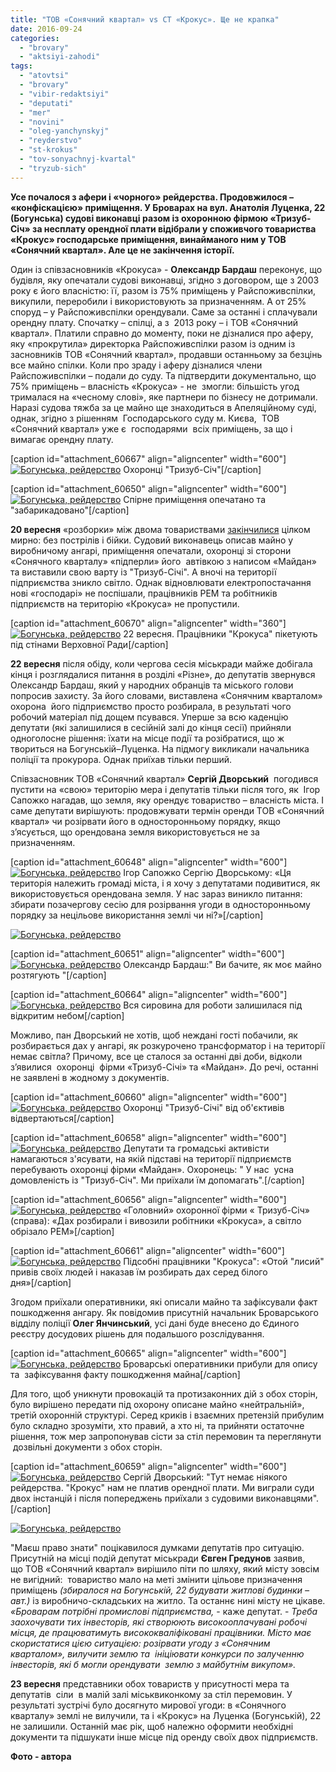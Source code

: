 ```yaml
---
title: "ТОВ «Сонячний квартал» vs СТ «Крокус». Ще не крапка"
date: 2016-09-24
categories: 
  - "brovary"
  - "aktsiyi-zahodi"
tags: 
  - "atovtsi"
  - "brovary"
  - "vibir-redaktsiyi"
  - "deputati"
  - "mer"
  - "novini"
  - "oleg-yanchynskyj"
  - "reyderstvo"
  - "st-krokus"
  - "tov-sonyachnyj-kvartal"
  - "tryzub-sich"
---
```


**Усе почалося з афери і «чорного» рейдерства. Продовжилося – «конфіскацією» приміщення. У Броварах на вул. Анатолія Луценка, 22 (Богунська) судові виконавці разом із охоронною фірмою «Тризуб-Січ» за несплату орендної плати відібрали у споживчого товариства «Крокус» господарське приміщення, винайманого ним у ТОВ «Сонячний квартал». Але це не закінчення історії.**

Один із співзасновників «Крокуса» - **Олександр Бардаш** переконує, що будівля, яку опечатали судові виконавці, згідно з договором, ще з 2003 року є його власністю: її, разом із 75% приміщень у Райспоживспілки, викупили, переробили і використовують за призначенням. А от 25% споруд – у Райспоживспілки орендували. Саме за останні і сплачували орендну плату. Спочатку – спілці, а з  2013 року – і ТОВ «Сонячний квартал». Платили справно до моменту, поки не дізналися про аферу, яку «прокрутила» директорка Райспоживспілки разом із одним із засновників ТОВ «Сонячний квартал», продавши останньому за безцінь все майно спілки. Коли про зраду і аферу дізналися члени Райспоживспілки – подали до суду. Та підтвердити документально, що 75% приміщень – власність «Крокуса» - не  змогли: більшість угод трималася на «чесному слові», яке партнери по бізнесу не дотримали. Наразі судова тяжба за це майно ще знаходиться в Апеляційному суді, однак, згідно з рішенням  Господарського суду м. Києва,  ТОВ «Сонячний квартал» уже є  господарями  всіх приміщень, за що і вимагає орендну плату.

\[caption id="attachment\_60667" align="aligncenter" width="600"\][![Богунська, рейдерство](https://mpz.brovary.org/wp-content/uploads/2016/09/17-5.jpg)](https://mpz.brovary.org/wp-content/uploads/2016/09/17-5.jpg) Охоронці "Тризуб-Січ"\[/caption\]

\[caption id="attachment\_60650" align="aligncenter" width="600"\][![Богунська, рейдерство](https://mpz.brovary.org/wp-content/uploads/2016/09/4-5.jpg)](https://mpz.brovary.org/wp-content/uploads/2016/09/4-5.jpg) Спірне приміщення опечатано та "забарикадовано"\[/caption\]

**20 вересня** «розборки» між двома товариствами [закінчилися](https://mpz.brovary.org/skandal-na-vzuttyevomu-pidpryyemstvi-u-brovarah-vidzhaly-yak-krym-bez-yedynogo-vystrilu/) цілком мирно: без пострілів і бійки. Судовий виконавець описав майно у виробничому ангарі, приміщення опечатали, охоронці зі сторони «Сонячного кварталу» «підперли» його  автівкою з написом «Майдан» та виставили свою варту із "Тризуб-Січі". А вночі на території підприємства зникло світло. Однак відновлювати електропостачання нові «господарі» не поспішали, працівників РЕМ та робітників підприємств на територію «Крокуса» не пропустили.

\[caption id="attachment\_60670" align="aligncenter" width="360"\][![Богунська, рейдерство](https://mpz.brovary.org/wp-content/uploads/2016/09/22.-09.-Piket-pid-stinamy-Verhovnoyi-Rady.jpg)](https://mpz.brovary.org/wp-content/uploads/2016/09/22.-09.-Piket-pid-stinamy-Verhovnoyi-Rady.jpg) 22 вересня. Працівники "Крокуса" пікетують під стінами Верховної Ради\[/caption\]

**22 вересня** після обіду, коли чергова сесія міськради майже добігала кінця і розглядалися питання в розділі «Різне», до депутатів звернувся Олександр Бардаш, який у народних обранців та міського голови попросив захисту. За його словами, виставлена «Сонячним кварталом» охорона  його підприємство просто розбирала, в результаті чого робочий матеріал під дощем псувався. Уперше за всю каденцію депутати (які залишилися в сесійній залі до кінця сесії) прийняли одноголосне рішення: їхати на місце події та розібратися, що ж твориться на Богунській–Луценка. На підмогу викликали начальника поліції та прокурора. Однак приїхав тільки перший.

Співзасновник ТОВ «Сонячний квартал» **Сергій Дворський**  погодився пустити на «свою» територію мера і депутатів тільки після того, як  Ігор Сапожко нагадав, що земля, яку орендує товариство – власність міста. І саме депутати вирішують: продовжувати термін оренди ТОВ «Сонячний квартал» чи розірвати його в односторонньому порядку, якщо з’ясується, що орендована земля використовується не за призначенням.

\[caption id="attachment\_60648" align="aligncenter" width="600"\][![Богунська, рейдерство](https://mpz.brovary.org/wp-content/uploads/2016/09/2-5.jpg)](https://mpz.brovary.org/wp-content/uploads/2016/09/2-5.jpg) Ігор Сапожко Сергію Дворському: «Ця територія належить громаді міста, і я хочу з депутатами подивитися, як використовується орендована земля. У нас зараз виникло питання: збирати позачергову сесію для розірвання угоди в односторонньому порядку за нецільове використання землі чи ні?»\[/caption\]

[![Богунська, рейдерство](https://mpz.brovary.org/wp-content/uploads/2016/09/12-4.jpg)](https://mpz.brovary.org/wp-content/uploads/2016/09/12-4.jpg)

\[caption id="attachment\_60651" align="aligncenter" width="600"\][![Богунська, рейдерство](https://mpz.brovary.org/wp-content/uploads/2016/09/5-8.jpg)](https://mpz.brovary.org/wp-content/uploads/2016/09/5-8.jpg) Олександр Бардаш:" Ви бачите, як моє майно розтягують "\[/caption\]

\[caption id="attachment\_60664" align="aligncenter" width="600"\][![Богунська, рейдерство](https://mpz.brovary.org/wp-content/uploads/2016/09/14-4.jpg)](https://mpz.brovary.org/wp-content/uploads/2016/09/14-4.jpg) Вся сировина для роботи залишилася під відкритим небом\[/caption\]

Можливо, пан Дворський не хотів, щоб неждані гості побачили, як розбирається дах у ангарі, як розкурочено трансформатор і на території немає світла? Причому, все це сталося за останні дві доби, відколи з’явилися  охоронці  фірми «Тризуб-Січі» та «Майдан». До речі, останні не заявлені в жодному з документів.

\[caption id="attachment\_60660" align="aligncenter" width="600"\][![Богунська, рейдерство](https://mpz.brovary.org/wp-content/uploads/2016/09/11-4.jpg)](https://mpz.brovary.org/wp-content/uploads/2016/09/11-4.jpg) Охоронці "Тризуб-Січі" від об'єктивів відвертаються\[/caption\]

\[caption id="attachment\_60658" align="aligncenter" width="600"\][![Богунська, рейдерство](https://mpz.brovary.org/wp-content/uploads/2016/09/11-na-yakij-pidstavi-vy-tut-znahodytesya-na-osnovi-usnogo-dogovoru-z-tryzubom-my-tut-na-pidmozi.jpg)](https://mpz.brovary.org/wp-content/uploads/2016/09/11-na-yakij-pidstavi-vy-tut-znahodytesya-na-osnovi-usnogo-dogovoru-z-tryzubom-my-tut-na-pidmozi.jpg) Депутати та громадські активісти намагаються з'ясувати, на якій підставі на території підприємств перебувають охоронці фірми «Майдан». Охоронець: " У нас  усна домовленість із "Тризуб-Січ". Ми приїхали їм допомагать".\[/caption\]

\[caption id="attachment\_60656" align="aligncenter" width="600"\][![Богунська, рейдерство](https://mpz.brovary.org/wp-content/uploads/2016/09/10-Bardash-YAnchynskyj-golovnyj-ohoronnyk.jpg)](https://mpz.brovary.org/wp-content/uploads/2016/09/10-Bardash-YAnchynskyj-golovnyj-ohoronnyk.jpg) «Головний» охоронної фірми « Тризуб-Січ» (справа): «Дах розбирали і вивозили робітники «Крокуса», а світло обрізало РЕМ»\[/caption\]

\[caption id="attachment\_60661" align="aligncenter" width="600"\][![Богунська, рейдерство](https://mpz.brovary.org/wp-content/uploads/2016/09/12-Otoj-lysyj-pryviv-yakyhos-lyudej-i-skazav-rozbyrajte..jpg)](https://mpz.brovary.org/wp-content/uploads/2016/09/12-Otoj-lysyj-pryviv-yakyhos-lyudej-i-skazav-rozbyrajte..jpg) Підсобні працівники "Крокуса": «Отой "лисий" привів своїх людей і наказав їм розбирать дах серед білого дня»\[/caption\]

Згодом приїхали оперативники, які описали майно та зафіксували факт пошкодження ангару. Як повідомив присутній начальник Броварського відділу поліції **Олег Янчинський**, усі дані буде внесено до Єдиного реєстру досудових рішень для подальшого розслідування.

\[caption id="attachment\_60665" align="aligncenter" width="600"\][![Богунська, рейдерство](https://mpz.brovary.org/wp-content/uploads/2016/09/15-4.jpg)](https://mpz.brovary.org/wp-content/uploads/2016/09/15-4.jpg) Броварські оперативники прибули для опису та  зафіксування факту пошкодження майна\[/caption\]

Для того, щоб уникнути провокацій та протизаконних дій з обох сторін, було вирішено передати під охорону описане майно «нейтральній», третій охоронній структурі. Серед криків і взаємних претензій прибулим було складно зрозуміти, хто правий, а хто ні, та прийняти остаточне рішення, тож мер запропонував сісти за стіл перемовин та переглянути  дозвільні документи з обох сторін.

\[caption id="attachment\_60659" align="aligncenter" width="600"\][![Богунська, рейдерство](https://mpz.brovary.org/wp-content/uploads/2016/09/11-Niyakogo-rejderstva-ne-bulo.-Nam-peredaly-pid-zberigannya-ofitsijno.jpg)](https://mpz.brovary.org/wp-content/uploads/2016/09/11-Niyakogo-rejderstva-ne-bulo.-Nam-peredaly-pid-zberigannya-ofitsijno.jpg) Сергій Дворський: "Тут немає ніякого рейдерства. "Крокус" нам не платив орендної плати. Ми виграли суди двох інстанцій і після попереджень приїхали з судовими виконавцями".\[/caption\]

[![Богунська, рейдерство](https://mpz.brovary.org/wp-content/uploads/2016/09/7-7.jpg)](https://mpz.brovary.org/wp-content/uploads/2016/09/7-7.jpg)

"Маєш право знати" поцікавилося думками депутатів про ситуацію. Присутній на місці подій депутат міськради **Євген Гредунов** заявив, що ТОВ «Сонячний квартал» вирішило піти по шляху, який місту зовсім не вигідний:  товариство мало на меті змінити цільове призначення приміщень _(збиралося на Богунській, 22 будувати житлові будинки – авт.)_ із виробничо-складських на житло. Та останнє нині місту не цікаве. _«Броварам потрібні промислові підприємства,_ \- каже депутат. - _Треба заохочувати тих інвесторів, які створюють високооплачувані робочі місця, де працюватимуть висококваліфіковані працівники._ _Місто має скористатися цією ситуацією: розірвати угоду з «Сонячним кварталом», вилучити землю та  ініціювати конкурси по залученню інвесторів, які б могли орендувати  землю з майбутнім викупом»._

**23 вересня** представники обох товариств у присутності мера та депутатів  сіли  в малій залі міськвиконкому за стіл перемовин. У результаті зустрічі було досягнуто мирової угоди: в «Сонячного кварталу» землі не вилучили, та і «Крокус» на Луценка (Богунській), 22 не залишили. Останній має рік, щоб належно оформити необхідні документи та підшукати інше місце під оренду своїх двох підприємств.

**Фото - автора**
